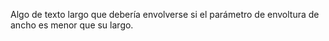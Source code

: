 Algo de texto largo que debería envolverse si el parámetro de envoltura de ancho es menor que su largo.
